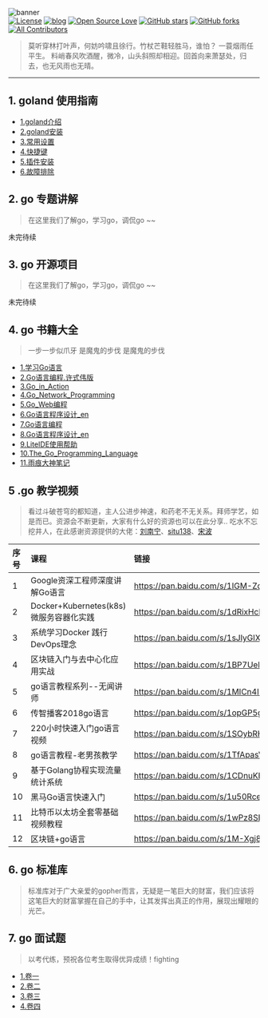 ![banner](images/banner.png)<br>
[![License](https://img.shields.io/badge/license-MIT-brightgreen.svg)](https://github.com/xmge/gonote/blob/master/LICENSE)
[![blog](https://img.shields.io/badge/Author-Blog-7AD6FD.svg)](https://github.com/xmge)
[![Open Source Love](https://badges.frapsoft.com/os/v2/open-source.png?v=103)](https://github.com/xmge)
[![GitHub stars](https://img.shields.io/github/stars/xmge/gonote.svg?label=Stars)](https://github.com/xmge/gonote) 
[![GitHub forks](https://img.shields.io/github/forks/xmge/gonote.svg?label=Fork)](https://github.com/xmge/gonote)
[![All Contributors](https://img.shields.io/badge/all_contributors-5-orange.svg?style=flat-square)](#contributors) 

> 莫听穿林打叶声，何妨吟啸且徐行。竹杖芒鞋轻胜马，谁怕？ 一蓑烟雨任平生。 料峭春风吹酒醒，微冷，山头斜照却相迎。回首向来萧瑟处，归去，也无风雨也无晴。
---

## 1. goland 使用指南

- [1.goland介绍](https://github.com/xmge/gonote/blob/master/goland%E4%BD%BF%E7%94%A8%E6%8C%87%E5%8D%97/1.%E4%BB%8B%E7%BB%8D.md)<br>
- [2.goland安装](https://github.com/xmge/gonote/blob/master/goland%E4%BD%BF%E7%94%A8%E6%8C%87%E5%8D%97/2.%E5%AE%89%E8%A3%85.md)<br>
- [3.常用设置](https://github.com/xmge/gonote/blob/master/goland%E4%BD%BF%E7%94%A8%E6%8C%87%E5%8D%97/3.%E5%B8%B8%E7%94%A8%E8%AE%BE%E7%BD%AE.md)<br>
- [4.快捷键](https://github.com/xmge/gonote/blob/master/goland%E4%BD%BF%E7%94%A8%E6%8C%87%E5%8D%97/4.%E5%BF%AB%E6%8D%B7%E9%94%AE.md)<br>
- [5.插件安装](https://github.com/xmge/gonote/blob/master/goland%E4%BD%BF%E7%94%A8%E6%8C%87%E5%8D%97/5.%E6%8F%92%E4%BB%B6%E5%AE%89%E8%A3%85.md)<br>
- [6.故障排除](https://github.com/xmge/gonote/blob/master/goland%E4%BD%BF%E7%94%A8%E6%8C%87%E5%8D%97/6.%E6%95%85%E9%9A%9C%E6%8E%92%E9%99%A4.md)<br>

## 2. go 专题讲解
> 在这里我们了解go，学习go，调侃go ~~

 未完待续

## 3. go 开源项目
> 在这里我们了解go，学习go，调侃go ~~

 未完待续

## 4. go 书籍大全
 > 一步一步似爪牙 是魔鬼的步伐 是魔鬼的步伐

 * [1.学习Go语言](go书籍大全/学习Go语言.pdf)<br>
 * [2.Go语言编程.许式伟版](go书籍大全/Go语言编程.许式伟版.pdf)<br>
 * [3.Go_in_Action](go书籍大全/Go_in_Action.pdf)<br>
 * [4.Go_Network_Programming](go书籍大全/Go_Network_Programming.pdf)<br>
 * [5.Go_Web编程](go书籍大全/Go_Web编程.pdf)<br>
 * [6.Go语言程序设计_en](go书籍大全/Go语言程序设计_en.pdf)<br>
 * [7.Go语言编程](go书籍大全/Go语言编程.pdf)<br>
 * [8.Go语言程序设计_en](go书籍大全/Go语言程序设计_en.pdf)<br>
 * [9.LiteIDE使用帮助](go书籍大全/LiteIDE使用帮助.pdf)<br>
 * [10.The_Go_Programming_Language](go书籍大全/The_Go_Programming_Language.pdf)<br>
 * [11.雨痕大神笔记](go书籍大全/GoYuYanXueXiBiJi-YuHen.pdf)<br>

## 5 .go 教学视频
> 看过斗破苍穹的都知道，主人公进步神速，和药老不无关系。拜师学艺，如是而已。资源会不断更新，大家有什么好的资源也可以在此分享..
 吃水不忘挖井人，在此感谢资源提供的大佬：[刘南宁](https://studygolang.com/user/lnn0818)、[situ138](https://github.com/situ138)、[宋波](https://studygolang.com/user/yanxin)

| 序号 | 课程 | 链接 | 密码 |
| :---- | :---- | :----|:----|
| 1 | Google资深工程师深度讲解Go语言| https://pan.baidu.com/s/1IGM-Zqz92AdkskqjBxpeDA | b9wc |
| 2 | Docker+Kubernetes(k8s)微服务容器化实践| https://pan.baidu.com/s/1dRixHcR6KkmlTkjqc4eR2A | 88rh |
| 3 | 系统学习Docker 践行DevOps理念| https://pan.baidu.com/s/1sJlyGIXhX5Z8wy9KTMQMFg | kvhr |
| 4 | 区块链入门与去中心化应用实战| https://pan.baidu.com/s/1BP7UelCYCZ-DBq_vzKpXVw | 2wfr |
| 5 | go语言教程系列--无闻讲师| https://pan.baidu.com/s/1MICn4I-gYl8Wb65bAzEXWA | 17kq |
| 6 | 传智播客2018go语言| https://pan.baidu.com/s/1opGP5gUHBAuw4QvqFFaxKA | 6ewg |
| 7 | 220小时快速入门go语言视频| https://pan.baidu.com/s/1SOybRHWSpbu16D4SmPR_Fg | ss32 |
| 8 | go语言教程-老男孩教学| https://pan.baidu.com/s/1TfApasVzngYRxxHotq-4Fg | yqqs |
| 9 | 基于Golang协程实现流量统计系统| https://pan.baidu.com/s/1CDnuKHJn0BA9OAnsmd8adA | qjr3 |
| 10 | 黑马Go语言快速入门| https://pan.baidu.com/s/1u50RcepOgGmgar0FG_bOMw | wckx |
| 11 | 比特币以太坊全套零基础视频教程| https://pan.baidu.com/s/1wPz8SBXabXAv3SZaLd9yKQ | 682b |
| 12 | 区块链+go语言| https://pan.baidu.com/s/1M-Xgj8NUG5S-2HhjL5TXVQ | gbaj |

## 6. go 标准库
> 标准库对于广大亲爱的gopher而言，无疑是一笔巨大的财富，我们应该将这笔巨大的财富掌握在自己的手中，让其发挥出真正的作用，展现出耀眼的光芒。

## 7. go 面试题
> 以考代练，预祝各位考生取得优异成绩！fighting

- [1.卷一](go面试题/卷1.md)<br>
- [2.卷二](go面试题/卷2.md)<br>
- [3.卷三](go面试题/卷3.md)<br>
- [4.卷四](go面试题/卷4.md)<br>



